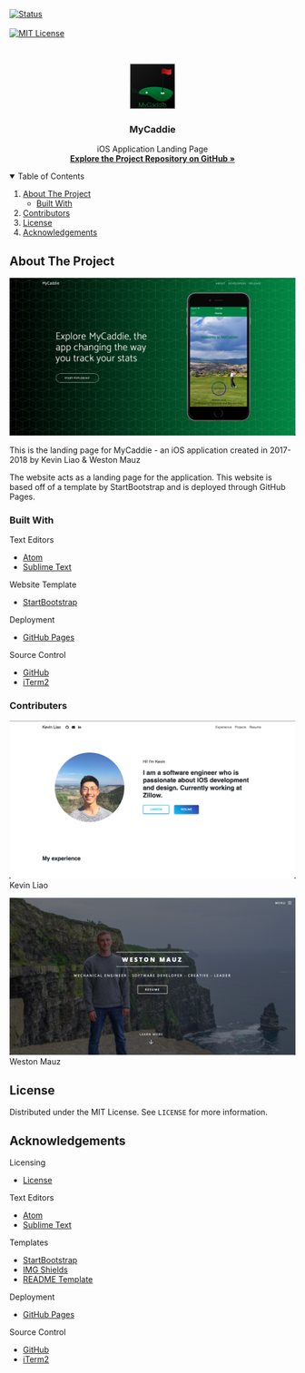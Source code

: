 <!-- PROJECT SHIELDS -->

[![Status][status-shield]][status-link]
<br />
<br />
[![MIT License][license-shield]][license-url]



<!-- PROJECT LOGO -->
<br />
<p align="center">
  <a href="https://wmauz677.github.io/MyCaddie-Web/">
    <img src="img/icon-large.png" alt="Logo" width="80" height="80">
  </a>

  <h3 align="center">MyCaddie</h3>

  <p align="center">
    iOS Application Landing Page
    <br />
    <a href="https://github.com/kliao2016/MyCaddie"><strong>Explore the Project Repository on GitHub »</strong></a>
    <br/>
  </p>
</p>



<!-- TABLE OF CONTENTS -->
<details open="open">
  <summary>Table of Contents</summary>
  <ol>
    <li>
      <a href="#about-the-project">About The Project</a>
      <ul>
        <li><a href="#built-with">Built With</a></li>
      </ul>
    </li>
    <li><a href="#contributing">Contributors</a></li>
    <li><a href="#license">License</a></li>
    <li><a href="#acknowledgements">Acknowledgements</a></li>
  </ol>
</details>



<!-- ABOUT THE PROJECT -->
## About The Project

![MyCaddie Website Screenshot][product-screenshot]

This is the landing page for MyCaddie - an iOS application created in 2017-2018 by Kevin Liao & Weston Mauz

The website acts as a landing page for the application. This website is based off of a template by StartBootstrap and is deployed through GitHub Pages.

### Built With

Text Editors
* [Atom](https://atom.io)
* [Sublime Text](https://www.sublimetext.com)

Website Template
* [StartBootstrap](https://startbootstrap.com/theme/new-age)

Deployment
* [GitHub Pages](https://pages.github.com)

Source Control
* [GitHub](https://github.com)
* [iTerm2](https://iterm2.com)

### Contributers

![MyCaddie Website Screenshot][liao-screenshot]
Kevin Liao
<br/>

![MyCaddie Website Screenshot][mauz-screenshot]
Weston Mauz

<!-- LICENSE -->
## License

Distributed under the MIT License. See `LICENSE` for more information.


<!-- ACKNOWLEDGEMENTS -->
## Acknowledgements

Licensing
* [License](https://opensource.org/licenses/MIT)

Text Editors
* [Atom](https://atom.io)
* [Sublime Text](https://www.sublimetext.com)

Templates
* [StartBootstrap](https://startbootstrap.com/theme/new-age)
* [IMG Shields](https://shields.io)
* [README Template](https://github.com/othneildrew/Best-README-Template)

Deployment
* [GitHub Pages](https://pages.github.com)

Source Control
* [GitHub](https://github.com)
* [iTerm2](https://iterm2.com)





<!-- MARKDOWN LINKS & IMAGES -->
[status-shield]: https://img.shields.io/website?down_color=lightgrey&down_message=offline&style=for-the-badge&up_color=green&up_message=online&url=https%3A%2F%2Fwmauz677.github.io%2FMyCaddie-Web%2F
[status-link]: https://wmauz677.github.io/MyCaddie-Web/
[license-shield]: https://img.shields.io/github/license/wmauz677/mycaddie-web?color=red&style=for-the-badge
[license-url]: https://github.com/wmauz677/MyCaddie-Web/blob/gh-pages/LICENSE
[product-screenshot]: img/main-screenshot.png
[liao-screenshot]: img/liao-screenshot.png
[mauz-screenshot]: img/mauz-screenshot.png
